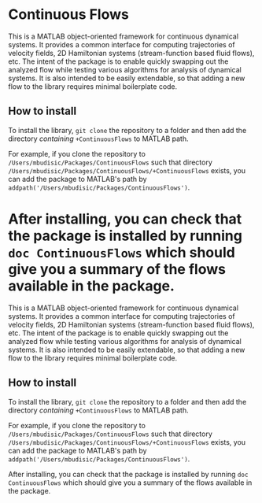 # Continuous Flows

This is a MATLAB object-oriented framework for continuous dynamical
systems. It provides a common interface for computing trajectories of velocity
fields, 2D Hamiltonian systems (stream-function based fluid flows), etc. The
intent of the package is to enable quickly swapping out the analyzed flow
while testing various algorithms for analysis of dynamical systems. It is also
intended to be easily extendable, so that adding a new flow to the library
requires minimal boilerplate code.

## How to install

To install the library, `git clone` the repository to a folder and then add
the directory *containing* `+ContinuousFlows` to MATLAB path.

For example, if you clone the repository to
`/Users/mbudisic/Packages/ContinuousFlows` such that directory
`/Users/mbudisic/Packages/ContinuousFlows/+ContinuousFlows` exists, you can
add the package to MATLAB's path by
`addpath('/Users/mbudisic/Packages/ContinuousFlows')`.

After installing, you can check that the package is installed by running `doc
ContinuousFlows` which should give you a summary of the flows available in the
package.
=======
This is a MATLAB object-oriented framework for continuous dynamical systems. It provides a common interface for computing trajectories of velocity fields, 2D Hamiltonian systems (stream-function based fluid flows), etc. The intent of the package is to enable quickly swapping out the analyzed flow while testing various algorithms for analysis of dynamical systems. It is also intended to be easily extendable, so that adding a new flow to the library requires minimal boilerplate code.

## How to install
To install the library, `git clone` the repository to a folder and then add the directory *containing* `+ContinuousFlows` to MATLAB path.

For example, if you clone the repository to `/Users/mbudisic/Packages/ContinuousFlows` such that directory `/Users/mbudisic/Packages/ContinuousFlows/+ContinuousFlows` exists, you can add the package to MATLAB's path by `addpath('/Users/mbudisic/Packages/ContinuousFlows')`.

After installing, you can check that the package is installed by running `doc ContinuousFlows` which should give you a summary of the flows available in the package.
